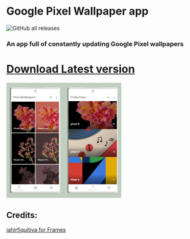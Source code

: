 # Google Pixel Wallpaper app 
![GitHub all releases](https://img.shields.io/github/downloads/wacko1805/pixel-Wallpaper-app/total?style=for-the-badge)
  ### An app full of constantly updating Google Pixel wallpapers <br>
 # [Download Latest version](https://github.com/wacko1805/Pixel-Wallpaper-app/releases/download/v1.0/Pixel-wallpapers-V1.0.apk)

<img width="30%" src="https://raw.githubusercontent.com/wacko1805/wacko1805/main/tia3064491751556677368.png"><img width="30%" src="https://raw.githubusercontent.com/wacko1805/wacko1805/main/tia6404478369659115365.png">

## Credits:

[jahirfiquitiva for Frames](https://github.com/jahirfiquitiva/Frames)
